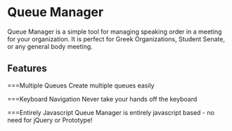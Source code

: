 Queue Manager
=============

Queue Manager is a simple tool for managing speaking order in a meeting for your organization. It is perfect for Greek Organizations, Student Senate, or any general body meeting.

Features
--------

===Multiple Queues
Create multiple queues easily

===Keyboard Navigation
Never take your hands off the keyboard

===Entirely Javascript
Queue Manager is entirely javascript based - no need for jQuery or Prototype!